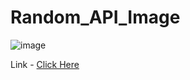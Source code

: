 # Random_API_Image
![image](https://github.com/user-attachments/assets/a833d171-510e-4991-8e1b-55d59b01f970)

Link - [Click Here](https://imagegenerator-dun.vercel.app/)
